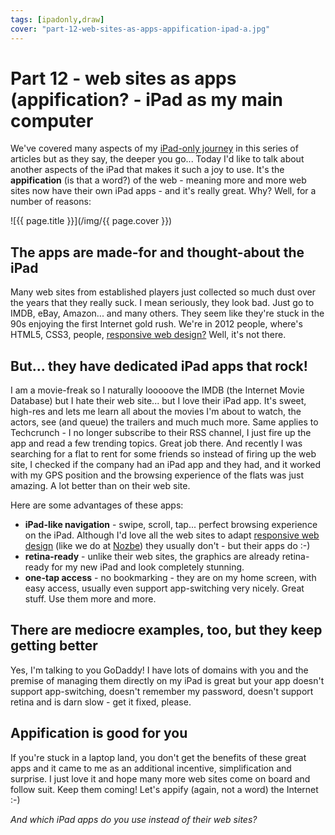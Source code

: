 ```yaml
---
tags: [ipadonly,draw]
cover: "part-12-web-sites-as-apps-appification-ipad-a.jpg"
---
```


# Part 12 - web sites as apps (appification? - iPad as my main computer


We've covered many aspects of my [iPad-only journey](/ipadonly) in this series of articles but as they say, the deeper you go... Today I'd like to talk about another aspects of the iPad that makes it such a joy to use. It's the **appification** (is that a word?) of the web - meaning more and more web sites now have their own iPad apps - and it's really great. Why? Well, for a number of reasons:  


<!--More-->

![{{ page.title }}](/img/{{ page.cover }})

  


## The apps are made-for and thought-about the iPad

Many web sites from established players just collected so much dust over the years that they really suck. I mean seriously, they look bad. Just go to IMDB, eBay, Amazon... and many others. They seem like they're stuck in the 90s enjoying the first Internet gold rush. We're in 2012 people, where's HTML5, CSS3, people, [responsive web design?](http://michaelnozbe.com/why-responsive-web-design-matters) Well, it's not there.

## But... they have dedicated iPad apps that rock!

I am a movie-freak so I naturally looooove the IMDB (the Internet Movie Database) but I hate their web site... but I love their iPad app. It's sweet, high-res and lets me learn all about the movies I'm about to watch, the actors, see (and queue) the trailers and much much more. Same applies to Techcrunch - I no longer subscribe to their RSS channel, I just fire up the app and read a few trending topics. Great job there. And recently I was searching for a flat to rent for some friends so instead of firing up the web site, I checked if the company had an iPad app and they had, and it worked with my GPS position and the browsing experience of the flats was just amazing. A lot better than on their web site.

Here are some advantages of these apps:

  * **iPad-like navigation** \- swipe, scroll, tap... perfect browsing experience on the iPad. Although I'd love all the web sites to adapt [responsive web design](http://michaelnozbe.com/why-responsive-web-design-matters) (like we do at [Nozbe][n]) they usually don't - but their apps do :-)
  * **retina-ready** \- unlike their web sites, the graphics are already retina-ready for my new iPad and look completely stunning.
  * **one-tap access** \- no bookmarking - they are on my home screen, with easy access, usually even support app-switching very nicely. Great stuff. Use them more and more.

## There are mediocre examples, too, but they keep getting better

Yes, I'm talking to you GoDaddy! I have lots of domains with you and the premise of managing them directly on my iPad is great but your app doesn't support app-switching, doesn't remember my password, doesn't support retina and is darn slow - get it fixed, please.

## Appification is good for you

If you're stuck in a laptop land, you don't get the benefits of these great apps and it came to me as an additional incentive, simplification and surprise. I just love it and hope many more web sites come on board and follow suit. Keep them coming! Let's appify (again, not a word) the Internet :-)

_And which iPad apps do you use instead of their web sites?_


[n]: https://michael.gratis/nozbe
